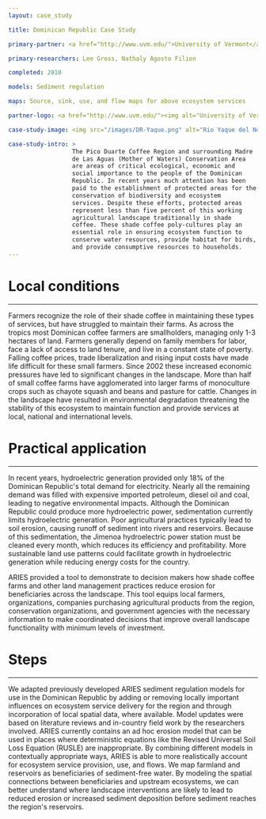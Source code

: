 ```yaml
---
layout: case_study

title: Dominican Republic Case Study

primary-partner: <a href="http://www.uvm.edu/">University of Vermont</a>

primary-researchers: Lee Gross, Nathaly Agosto Filion

completed: 2010

models: Sediment regulation

maps: Source, sink, use, and flow maps for above ecosystem services

partner-logo: <a href="http://www.uvm.edu/"><img alt="University of Vermont" src="/images/logos/uvmlogo-words.gif" /></a>

case-study-image: <img src="/images/DR-Yaque.png" alt="Rio Yaque del Norte watershed" />

case-study-intro: >
                  The Pico Duarte Coffee Region and surrounding Madre
                  de Las Aguas (Mother of Waters) Conservation Area
                  are areas of critical ecological, economic and
                  social importance to the people of the Dominican
                  Republic. In recent years much attention has been
                  paid to the establishment of protected areas for the
                  conservation of biodiversity and ecosystem
                  services. Despite these efforts, protected areas
                  represent less than five percent of this working
                  agricultural landscape traditionally in shade
                  coffee. These shade coffee poly-cultures play an
                  essential role in ensuring ecosystem function to
                  conserve water resources, provide habitat for birds,
                  and provide consumptive resources to households.
---
```

# Local conditions
-------------------

Farmers recognize the role of their shade coffee in maintaining these
types of services, but have struggled to maintain their farms. As
across the tropics most Dominican coffee farmers are smallholders,
managing only 1-3 hectares of land. Farmers generally depend on family
members for labor, face a lack of access to land tenure, and live in a
constant state of poverty. Falling coffee prices, trade liberalization
and rising input costs have made life difficult for these small
farmers. Since 2002 these increased economic pressures have led to
significant changes in the landscape. More than half of small coffee
farms have agglomerated into larger farms of monoculture crops such as
chayote squash and beans and pasture for cattle.  Changes in the
landscape have resulted in environmental degradation threatening the
stability of this ecosystem to maintain function and provide services
at local, national and international levels.

# Practical application
------------------------

In recent years, hydroelectric generation provided only 18% of the
Dominican Republic's total demand for electricity. Nearly all the
remaining demand was filled with expensive imported petroleum, diesel
oil and coal, leading to negative environmental impacts. Although the
Dominican Republic could produce more hydroelectric power,
sedimentation currently limits hydroelectric generation. Poor
agricultural practices typically lead to soil erosion, causing runoff
of sediment into rivers and reservoirs. Because of this sedimentation,
the Jimenoa hydroelectric power station must be cleaned every month,
which reduces its efficiency and profitability. More sustainable land
use patterns could facilitate growth in hydroelectric generation while
reducing energy costs for the country.
	  
ARIES provided a tool to demonstrate to decision makers how shade
coffee farms and other land management practices reduce erosion for
beneficiaries across the landscape. This tool equips local farmers,
organizations, companies purchasing agricultural products from the
region, conservation organizations, and government agencies with the
necessary information to make coordinated decisions that improve
overall landscape functionality with minimum levels of investment.

# Steps
--------

We adapted previously developed ARIES sediment regulation models for
use in the Dominican Republic by adding or removing locally important
influences on ecosystem service delivery for the region and through
incorporation of local spatial data, where available.  Model updates
were based on literature reviews and in-country field work by the
researchers involved.  ARIES currently contains an ad hoc erosion
model that can be used in places where deterministic equations like
the Revised Universal Soil Loss Equation (RUSLE) are inappropriate.
By combining different models in contextually appropriate ways, ARIES
is able to more realistically account for ecosystem service provision,
use, and flows.  We map farmland and reservoirs as beneficiaries of
sediment-free water.  By modeling the spatial connections between
beneficiaries and upstream ecosystems, we can better understand where
landscape interventions are likely to lead to reduced erosion or
increased sediment deposition before sediment reaches the region's
reservoirs.
